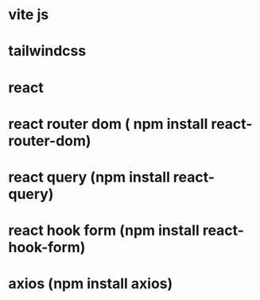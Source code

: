 # vite js
# tailwindcss
# react
# react router dom ( npm install react-router-dom)
# react query (npm install react-query) 
# react hook form (npm install react-hook-form)
# axios (npm install axios)